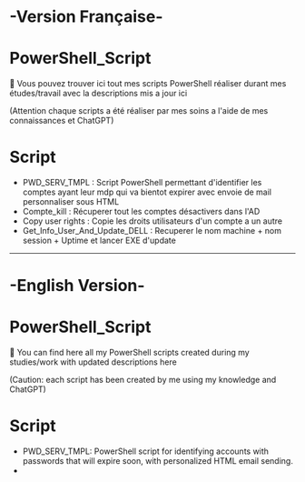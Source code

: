 # -Version Française-

# PowerShell_Script

👀 Vous pouvez trouver ici tout mes scripts PowerShell réaliser durant mes études/travail avec la descriptions mis a jour ici

(Attention chaque scripts a été réaliser par mes soins a l'aide de mes connaissances et ChatGPT)

# Script
- PWD_SERV_TMPL : Script PowerShell permettant d'identifier les comptes ayant leur mdp qui va bientot expirer avec envoie de mail personnaliser sous HTML
- Compte_kill : Récuperer tout les comptes désactivers dans l'AD
- Copy user rights : Copie les droits utilisateurs d'un compte a un autre
- Get_Info_User_And_Update_DELL : Recuperer le nom machine + nom session + Uptime et lancer EXE d'update
---------------------------------------------------------------------------------------------------------------------------------------------------------------------------------
# -English Version-

# PowerShell_Script

👀 You can find here all my PowerShell scripts created during my studies/work with updated descriptions here

(Caution: each script has been created by me using my knowledge and ChatGPT)

# Script
- PWD_SERV_TMPL: PowerShell script for identifying accounts with passwords that will expire soon, with personalized HTML email sending.
- 
